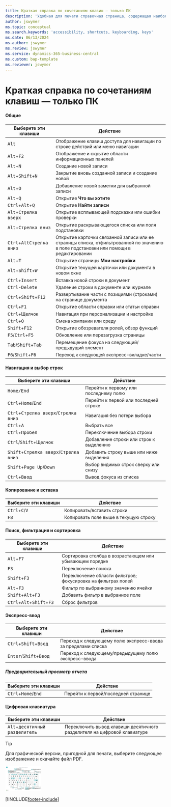```yaml
---
title: Краткая справка по сочетаниям клавиш — только ПК
description: 'Удобная для печати справочная страница, содержащая наиболее популярные сочетания клавиш для пользователей ПК.'
author: jswymer
ms.topic: conceptual
ms.search.keywords: 'accessibility, shortcuts, keyboarding, keys'
ms.date: 06/13/2024
ms.author: jswymer
ms.review: jswymer
ms.service: dynamics-365-business-central
ms.custom: bap-template
ms.reviewer: jswymer
---
```


# Краткая справка по сочетаниям клавиш — только ПК

#### Общие

|Выберите эти клавиши|Действие|  
|-|-|
|<kbd>Alt</kbd>|Отображение клавиш доступа для навигации по строке действий или меню навигации|
|<kbd>Alt</kbd>+<kbd>F2</kbd>|Отображение и скрытие области информационных панелей|
|<kbd>Alt</kbd>+<kbd>N</kbd>|Создание новой записи|
|<kbd>Alt</kbd>+<kbd>Shift</kbd>+<kbd>N</kbd>|Закрытие вновь созданной записи и создание новой|
|<kbd>Alt</kbd>+<kbd>O</kbd>|Добавление новой заметки для выбранной записи|
|<kbd>Alt</kbd>+<kbd>Q</kbd>|Открытие **Что вы хотите**|
|<kbd>Ctrl</kbd>+<kbd>Alt</kbd>+<kbd>Q</kbd>|Открытие **Найти записи**|
|<kbd>Alt</kbd>+<kbd>Стрелка вверх</kbd>|Открытие всплывающей подсказки или ошибки проверки|
|<kbd>Alt</kbd>+<kbd>Стрелка вниз</kbd>|Открытие раскрывающегося списка или поля подстановки|
|<kbd>Ctrl</kbd>+<kbd>Alt</kbd><kbd>Стрелка вниз</kbd>|Открытие карточки связанной записи или ее страницы списка, отфильтрованной по значению в поле подстановки или помощи в редактировании|
|<kbd>Alt</kbd>+<kbd>T</kbd>|Открытие страницы **Мои настройки**|
|<kbd>Alt</kbd>+<kbd>Shift</kbd>+<kbd>W</kbd>|Открытие текущей карточки или документа в новом окне|
|<kbd>Ctrl</kbd>+<kbd>Insert</kbd>|Вставка новой строки в документ|
|<kbd>Ctrl</kbd>-<kbd>Delete</kbd>|Удаление строки в документе или журнале|
|<kbd>Ctrl</kbd>+<kbd>Shift</kbd>+<kbd>F12</kbd>|Развертывание части с позициями (строками) на странице документа|
|<kbd>Ctrl</kbd>+<kbd>F1</kbd>|Открытие области справки или статьи справки|
|<kbd>Ctrl</kbd>+Щелчок|Навигация при персонализации и настройке|
|<kbd>Ctrl</kbd>+<kbd>O</kbd>|Смена компании или среду|
|<kbd>Shift</kbd>+<kbd>F12</kbd>|Открытие обозревателя ролей, обзор функций|
|<kbd>F5</kbd>/<kbd>Ctrl</kbd>+<kbd>F5</kbd>|Обновление или перезагрузка страницы|
|<kbd>Tab</kbd>/<kbd>Shift</kbd>+<kbd>Tab</kbd>|Перемещение фокуса на следующий/предыдущий элемент|
|<kbd>F6</kbd>/<kbd>Shift</kbd>+<kbd>F6</kbd>|Переход к следующей экспресс-вкладке/части|

#### Навигация и выбор строк

|Выберите эти клавиши|Действие|
|-|-|
|<kbd>Home/End|Перейти к первому или последнему полю|
|<kbd>Ctrl</kbd>+<kbd>Home</kbd>/<kbd>End</kbd>|Перейти к первой или последней строке|
|<kbd>Ctrl</kbd>+<kbd>Стрелка вверх</kbd>/<kbd>Стрелка вниз</kbd>|Навигация без потери выбора|
|<kbd>Ctrl</kbd>+<kbd>A</kbd>|Выбрать все|
|<kbd>Ctrl</kbd>+<kbd>Пробел</kbd>|Переключение выбора строки|
|<kbd>Ctrl</kbd>/<kbd>Shift</kbd>+Щелчок|Добавление строки или строк к выделению|
|<kbd>Shift</kbd>+<kbd>Стрелка вверх</kbd>/<kbd>Стрелка вниз</kbd>|Добавить строку выше или ниже выделения|
|<kbd>Shift</kbd>+<kbd>Page Up</kbd>/<kbd>Down</kbd>|Выбор видимых строк сверху или снизу|
|<kbd>Ctrl</kbd>+<kbd>Ввод</kbd>|Вывод фокуса из списка|

#### Копирование и вставка

|Выберите эти клавиши|Действие|
|-|-|
|<kbd>Ctrl</kbd>+<kbd>C</kbd>/<kbd>V</kbd>|Копировать/вставить строки|
|<kbd>F8</kbd>|Копировать поле выше в текущую строку|

#### Поиск, фильтрация и сортировка

|Выберите эти клавиши|Действие|
|-|-|
|<kbd>Alt</kbd>+<kbd>F7</kbd>|Сортировка столбца в возрастающем или убывающем порядке|
|<kbd>F3</kbd>|Переключение поиска|
|<kbd>Shift</kbd>+<kbd>F3</kbd>|Переключение области фильтров; фокусировка на фильтрах полей|
|<kbd>Alt</kbd>+<kbd>F3</kbd>|Фильтр по выбранному значению ячейки|
|<kbd>Shift</kbd>+<kbd>Alt</kbd>+<kbd>F3</kbd>|Добавить фильтр в выбранное поле|
|<kbd>Ctrl</kbd>+<kbd>Alt</kbd>+<kbd>Shift</kbd>+<kbd>F3</kbd>|Сброс фильтров|

#### Экспресс-ввод

|Выберите эти клавиши|Действие|
|-|-|
|<kbd>Ctrl</kbd>+<kbd>Shift</kbd>+<kbd>Ввод</kbd>|Переход к следующему полю экспресс-ввода за пределами списка|
|<kbd>Enter</kbd>/<kbd>Shift</kbd>+<kbd>Ввод</kbd>|Переход к следующему/предыдущему полю экспресс-ввода|

##### Предварительный просмотр отчета

|Выберите эти клавиши|Действие|
|-|-|
|<kbd>Ctrl</kbd>+<kbd>Home</kbd>/<kbd>End</kbd>|Перейти к первой/последней странице|

#### Цифровая клавиатура

|Выберите эти клавиши|Действие|  
|-|-|
|<kbd>Alt</kbd>+<kbd>десятичный разделитель</kbd>|Переключить вывод клавиши десятичного разделителя на цифровой клавиатуре|

> [!TIP]
> Для графической версии, пригодной для печати, выберите следующее изображение и скачайте файл PDF.
>
> [![Значок, который открывает PDF.](media/keyboard_shortcut_inline.png)](media/keyboard-shortcuts-2023.pdf)


[!INCLUDE[footer-include](includes/footer-banner.md)]
